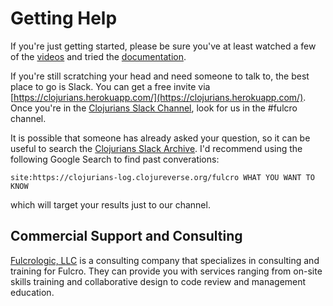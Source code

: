 # Getting Help

If you're just getting started, please be sure you've at least watched a few of the
[videos](https://www.youtube.com/playlist?list=PLVi9lDx-4C_Rwb8LUwW4AdjAu-39PHgEE) and tried
the [documentation](docs.html).

If you're still scratching your head and need someone to talk to, the best place to go
is Slack. You can get a free invite via [https://clojurians.herokuapp.com/](https://clojurians.herokuapp.com/).
Once you're in the [Clojurians Slack Channel](https://clojurians.slack.com/), look for us in the
#fulcro channel.

It is possible that someone has already asked your question, so it can be useful to search the 
[Clojurians Slack Archive](https://clojurians-log.clojureverse.org/).
I'd recommend using the following Google Search to find past converations:

```
site:https://clojurians-log.clojureverse.org/fulcro WHAT YOU WANT TO KNOW
```

which will target your results just to our channel.

## Commercial Support and Consulting

[Fulcrologic, LLC](http://www.fulcrologic.com) is a consulting company
that specializes in consulting and training for Fulcro. They can provide
you with services ranging from on-site skills training and collaborative design
to code review and management education.

